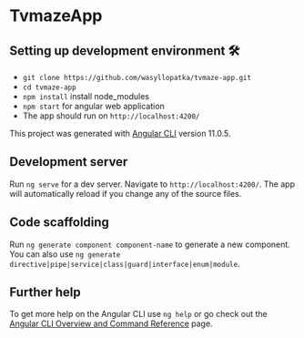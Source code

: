 # TvmazeApp

## Setting up development environment 🛠

- `git clone https://github.com/wasyllopatka/tvmaze-app.git`
- `cd tvmaze-app`
- `npm install` install node_modules
- `npm start` for angular web application
- The app should run on `http://localhost:4200/`


This project was generated with [Angular CLI](https://github.com/angular/angular-cli) version 11.0.5.

## Development server

Run `ng serve` for a dev server. Navigate to `http://localhost:4200/`. The app will automatically reload if you change any of the source files.

## Code scaffolding

Run `ng generate component component-name` to generate a new component. You can also use `ng generate directive|pipe|service|class|guard|interface|enum|module`.

## Further help

To get more help on the Angular CLI use `ng help` or go check out the [Angular CLI Overview and Command Reference](https://angular.io/cli) page.
